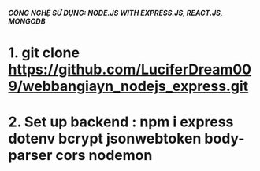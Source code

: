 ***CÔNG NGHỆ SỬ DỤNG: NODE.JS WITH EXPRESS.JS, REACT.JS, MONGODB***
# 1. git clone https://github.com/LuciferDream009/webbangiayn_nodejs_express.git
# 2. Set up backend : npm i express dotenv bcrypt jsonwebtoken body-parser cors nodemon
